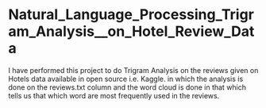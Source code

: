 # Natural_Language_Processing_Trigram_Analysis__on_Hotel_Review_Data
I have performed this project to do Trigram Analysis on the reviews given on Hotels data available in open source i.e. Kaggle. in which the analysis is done on the reviews.txt column and the word cloud is done in that which tells us that which word are most frequently used in the reviews. 

